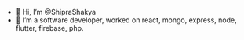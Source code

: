 - 👋 Hi, I’m @ShipraShakya
- 👀 I’m a software developer, worked on react, mongo, express, node, flutter, firebase, php.

<!---
ShipraShakya/ShipraShakya is a ✨ special ✨ repository because its `README.md` (this file) appears on your GitHub profile.
You can click the Preview link to take a look at your changes.
--->
